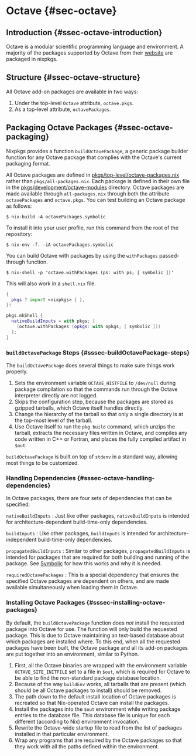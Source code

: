 # Octave {#sec-octave}

## Introduction {#ssec-octave-introduction}

Octave is a modular scientific programming language and environment.
A majority of the packages supported by Octave from their [website](https://gnu-octave.github.io/packages/) are packaged in nixpkgs.

## Structure {#ssec-octave-structure}

All Octave add-on packages are available in two ways:
1. Under the top-level `Octave` attribute, `octave.pkgs`.
2. As a top-level attribute, `octavePackages`.

## Packaging Octave Packages {#ssec-octave-packaging}

Nixpkgs provides a function `buildOctavePackage`, a generic package builder function for any Octave package that complies with the Octave's current packaging format.

All Octave packages are defined in [pkgs/top-level/octave-packages.nix](https://github.com/NixOS/nixpkgs/blob/master/pkgs/top-level/octave-packages.nix) rather than `pkgs/all-packages.nix`.
Each package is defined in their own file in the [pkgs/development/octave-modules](https://github.com/NixOS/nixpkgs/blob/master/pkgs/development/octave-modules) directory.
Octave packages are made available through `all-packages.nix` through both the attribute `octavePackages` and `octave.pkgs`.
You can test building an Octave package as follows:

```ShellSession
$ nix-build -A octavePackages.symbolic
```

To install it into your user profile, run this command from the root of the repository:

```ShellSession
$ nix-env -f. -iA octavePackages.symbolic
```

You can build Octave with packages by using the `withPackages` passed-through function.

```ShellSession
$ nix-shell -p 'octave.withPackages (ps: with ps; [ symbolic ])'
```

This will also work in a `shell.nix` file.

```nix
{
  pkgs ? import <nixpkgs> { },
}:

pkgs.mkShell {
  nativeBuildInputs = with pkgs; [
    (octave.withPackages (opkgs: with opkgs; [ symbolic ]))
  ];
}
```

### `buildOctavePackage` Steps {#sssec-buildOctavePackage-steps}

The `buildOctavePackage` does several things to make sure things work properly.

1. Sets the environment variable `OCTAVE_HISTFILE` to `/dev/null` during package compilation so that the commands run through the Octave interpreter directly are not logged.
2. Skips the configuration step, because the packages are stored as gzipped tarballs, which Octave itself handles directly.
3. Change the hierarchy of the tarball so that only a single directory is at the top-most level of the tarball.
4. Use Octave itself to run the `pkg build` command, which unzips the tarball, extracts the necessary files written in Octave, and compiles any code written in C++ or Fortran, and places the fully compiled artifact in `$out`.

`buildOctavePackage` is built on top of `stdenv` in a standard way, allowing most things to be customized.

### Handling Dependencies {#sssec-octave-handling-dependencies}

In Octave packages, there are four sets of dependencies that can be specified:

`nativeBuildInputs`
: Just like other packages, `nativeBuildInputs` is intended for architecture-dependent build-time-only dependencies.

`buildInputs`
: Like other packages, `buildInputs` is intended for architecture-independent build-time-only dependencies.

`propagatedBuildInputs`
: Similar to other packages, `propagatedBuildInputs` is intended for packages that are required for both building and running of the package.
See [Symbolic](https://github.com/NixOS/nixpkgs/blob/master/pkgs/development/octave-modules/symbolic/default.nix) for how this works and why it is needed.

`requiredOctavePackages`
: This is a special dependency that ensures the specified Octave packages are dependent on others, and are made available simultaneously when loading them in Octave.

### Installing Octave Packages {#sssec-installing-octave-packages}

By default, the `buildOctavePackage` function does _not_ install the requested package into Octave for use.
The function will only build the requested package.
This is due to Octave maintaining an text-based database about which packages are installed where.
To this end, when all the requested packages have been built, the Octave package and all its add-on packages are put together into an environment, similar to Python.

1. First, all the Octave binaries are wrapped with the environment variable `OCTAVE_SITE_INITFILE` set to a file in `$out`, which is required for Octave to be able to find the non-standard package database location.
2. Because of the way `buildEnv` works, all tarballs that are present (which should be all Octave packages to install) should be removed.
3. The path down to the default install location of Octave packages is recreated so that Nix-operated Octave can install the packages.
4. Install the packages into the `$out` environment while writing package entries to the database file.
This database file is unique for each different (according to Nix) environment invocation.
5. Rewrite the Octave-wide startup file to read from the list of packages installed in that particular environment.
6. Wrap any programs that are required by the Octave packages so that they work with all the paths defined within the environment.
